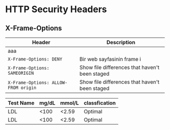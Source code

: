 # HTTP Security Headers
## X-Frame-Options
| Header | Description |
| --- | --- |
| aaa ||
| `X-Frame-Options: DENY` | Bir web sayfasinin frame i |
| `X-Frame-Options: SAMEORIGIN` | Show file differences that haven't been staged |
| `X-Frame-Options: ALLOW-FROM origin` | Show file differences that haven't been staged |


<table>
    <thead>
        <tr>
            <th>Test Name</th>
            <th>mg/dL</th>
            <th>mmol/L</th>
            <th>classfication</th>
        </tr>
    </thead>
    <tbody>
        <tr>
            <td>LDL</td>
            <td>&lt;100</td>
            <td>&lt;2.59</td>
            <td>Optimal</td>
        </tr>
        <tr>
            <td>LDL</td>
            <td>&lt;100</td>
            <td>&lt;2.59</td>
            <td>Optimal</td>
        </tr>
            </tbody>
</table>
